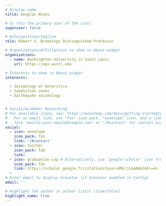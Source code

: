 ```yaml
---
# Display name
title: Douglas Wiens

# Is this the primary user of the site?
superuser: false

# Role/position/tagline
role: Robert S. Brookings Distinguished Professor

# Organizations/Affiliations to show in About widget
organizations:
  - name: Washinghton University in Saint Louis
    url: https://eps.wustl.edu

# Interests to show in About widget
interests:

  - Seismology of Antarctica
  - Subduction zones
  - Earthquake seismology


# Social/Academic Networking
# For available icons, see: https://wowchemy.com/docs/getting-started/page-builder/#icons
#   For an email link, use "fas" icon pack, "envelope" icon, and a link in the
#   form "mailto:your-email@example.com" or "/#contact" for contact widget.
social:
  - icon: envelope
    icon_pack: fas
    link: '/#contact'
  - icon: twitter
    icon_pack: fab
    link: 
  - icon: graduation-cap # Alternatively, use `google-scholar` icon from `ai` icon pack
    icon_pack: fas
    link: https://scholar.google.fr/citations?user=9MLrjLAAAAAJ&hl=en
  -
# Enter email to display Gravatar (if Gravatar enabled in Config)
email: ''

# Highlight the author in author lists? (true/false)
highlight_name: true
---
```





